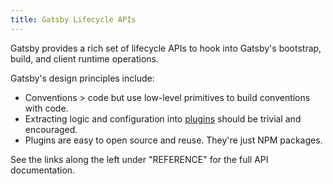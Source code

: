 ```yaml
---
title: Gatsby Lifecycle APIs
---
```


Gatsby provides a rich set of lifecycle APIs to hook into Gatsby's bootstrap,
build, and client runtime operations.

Gatsby's design principles include:

* Conventions > code but use low-level primitives to build conventions with
  code.
* Extracting logic and configuration into [plugins](/docs/plugins/) should be
  trivial and encouraged.
* Plugins are easy to open source and reuse. They're just NPM packages.

See the links along the left under "REFERENCE" for the full API documentation.
